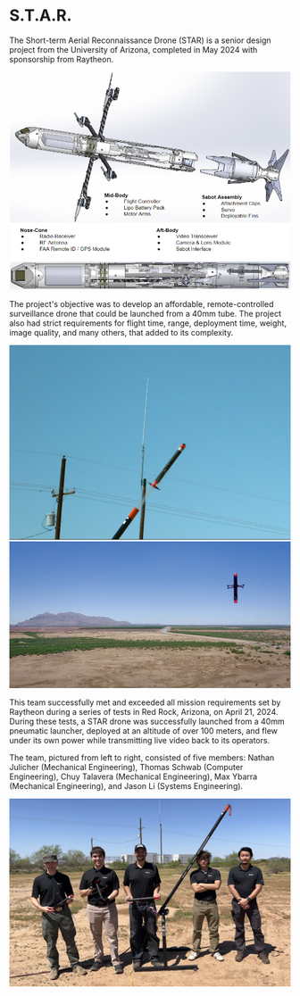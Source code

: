# S.T.A.R.
The Short-term Aerial Reconnaissance Drone (STAR) is a senior design project from the University of Arizona, completed in May 2024 with sponsorship from Raytheon.

![Star 3d render](/images/Star%203d%202.PNG)

The project's objective was to develop an affordable, remote-controlled surveillance drone that could be launched from a 40mm tube. The project also had strict requirements for flight time, range, deployment time, weight, image quality, and many others, that added to its complexity.

![STAR going up](/images/Star%20air%20going%20up.PNG)
![STAR in the air](/images/Star%20air%201.PNG)

This team successfully met and exceeded all mission requirements set by Raytheon during a series of tests in Red Rock, Arizona, on April 21, 2024. During these tests, a STAR drone was successfully launched from a 40mm pneumatic launcher, deployed at an altitude of over 100 meters, and flew under its own power while transmitting live video back to its operators.


The team, pictured from left to right, consisted of five members: Nathan Julicher (Mechanical Engineering), Thomas Schwab (Computer Engineering), Chuy Talavera (Mechanical Engineering), Max Ybarra (Mechanical Engineering), and Jason Li (Systems Engineering).

![The STAR team](/images/IMG_1754.jpg)
